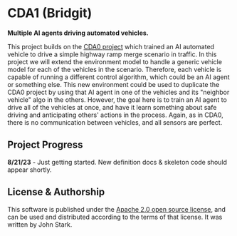 # CDA1 (Bridgit)
**Multiple AI agents driving automated vehicles.**

This project builds on the [CDA0 project](https://github.com/TonysCousin/cda0) which trained an AI automated vehicle to drive a simple highway ramp merge scenario in traffic.
In this project we will extend the environment model to handle a generic vehicle model for each of the vehicles in the scenario.
Therefore, each vehicle is capable of running a different control algorithm, which could be an AI agent or something else.
This new environment could be used to duplicate the CDA0 project by using that AI agent in one of the vehicles and its "neighbor vehicle" algo in the others.
However, the goal here is to train an AI agent to drive all of the vehicles at once, and have it learn something about safe driving and anticipating others' actions in the process.
Again, as in CDA0, there is no communication between vehicles, and all sensors are perfect.

## Project Progress
**8/21/23** - Just getting started. New definition docs & skeleton code should appear shortly.

## License & Authorship
This software is published under the [Apache 2.0 open source license](LICENSE), and can be used and distributed according to the terms of that license.
It was written by John Stark.
